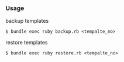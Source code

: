 ### Usage

backup templates

```
$ bundle exec ruby backup.rb <tempalte_no>
```

restore templates

```
$ bundle exec ruby restore.rb <tempalte_no>
```
